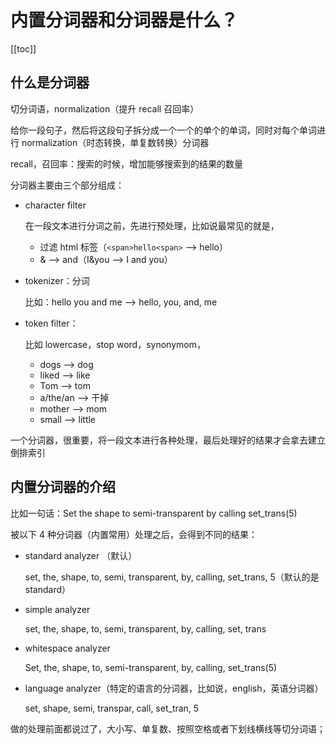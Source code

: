 # 内置分词器和分词器是什么？
[[toc]]

## 什么是分词器

切分词语，normalization（提升 recall 召回率）

给你一段句子，然后将这段句子拆分成一个一个的单个的单词，同时对每个单词进行 normalization（时态转换，单复数转换）分词器

recall，召回率：搜索的时候，增加能够搜索到的结果的数量

分词器主要由三个部分组成：

- character filter

    在一段文本进行分词之前，先进行预处理，比如说最常见的就是，

    - 过滤 html 标签（`<span>hello<span>` --> hello）
    - & --> and（I&you --> I and you）
- tokenizer：分词

    比如：hello you and me --> hello, you, and, me
- token filter：

    比如 lowercase，stop word，synonymom，

    - dogs --> dog
    - liked --> like
    - Tom --> tom
    - a/the/an --> 干掉
    - mother --> mom
    - small --> little

一个分词器，很重要，将一段文本进行各种处理，最后处理好的结果才会拿去建立倒排索引

## 内置分词器的介绍

比如一句话：Set the shape to semi-transparent by calling set_trans(5)

被以下 4 种分词器（内置常用）处理之后，会得到不同的结果：

- standard analyzer （默认）

    set, the, shape, to, semi, transparent, by, calling, set_trans, 5（默认的是standard）
- simple analyzer

    set, the, shape, to, semi, transparent, by, calling, set, trans
- whitespace analyzer

    Set, the, shape, to, semi-transparent, by, calling, set_trans(5)
- language analyzer（特定的语言的分词器，比如说，english，英语分词器）

    set, shape, semi, transpar, call, set_tran, 5


做的处理前面都说过了，大小写、单复数、按照空格或者下划线横线等切分词语；
